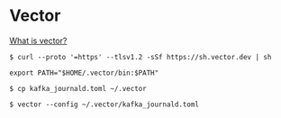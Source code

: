 # Vector

[What is vector?](https://vector.dev/docs/about/what-is-vector/)


```
$ curl --proto '=https' --tlsv1.2 -sSf https://sh.vector.dev | sh
```


```
export PATH="$HOME/.vector/bin:$PATH"
```


```
$ cp kafka_journald.toml ~/.vector
```


```
$ vector --config ~/.vector/kafka_journald.toml
```

